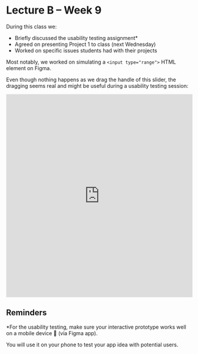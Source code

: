 # Lecture B – Week 9

During this class we:

- Briefly discussed the usability testing assignment*
- Agreed on presenting Project 1 to class (next Wednesday)
- Worked on specific issues students had with their projects

Most notably, we worked on simulating a `<input type="range">` HTML element on Figma.

Even though nothing happens as we drag the handle of this slider, the dragging seems real and might be useful during a usability testing session:

<iframe style="border: 1px solid rgba(0, 0, 0, 0.1);" width="100%" height="550" src="https://www.figma.com/embed?embed_host=share&url=https%3A%2F%2Fwww.figma.com%2Fproto%2FneAUxc34lAq919oEHz4pQF%2Finput-range%3Fnode-id%3D7%253A11%26scaling%3Dscale-down%26page-id%3D7%253A10" allowfullscreen></iframe>

## Reminders

*For the usability testing, make sure your interactive prototype works well on a mobile device 📱 (via Figma app).

You will use it on your phone to test your app idea with potential users.


